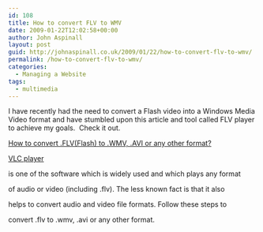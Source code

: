 ```yaml
---
id: 108
title: How to convert FLV to WMV
date: 2009-01-22T12:02:58+00:00
author: John Aspinall
layout: post
guid: http://johnaspinall.co.uk/2009/01/22/how-to-convert-flv-to-wmv/
permalink: /how-to-convert-flv-to-wmv/
categories:
  - Managing a Website
tags:
  - multimedia
---
```

I have recently had the need to convert a Flash video into a Windows Media Video format and have stumbled upon this article and tool called FLV player to achieve my goals.&nbsp; Check it out.

[How to convert .FLV(Flash) to .WMV, .AVI or any other format?](http://www.lytebyte.com/2007/04/25/how-to-convert-flvflash-to-wmv-avi-or-any-other-format/)

<a style="cursor: pointer;" title="VLC Player" href="http://www.videolan.org/vlc/" target="_blank">VLC player</a>
  
is one of the software which is widely used and which plays any format
  
of audio or video (including .flv). The less known fact is that it also
  
helps to convert audio and video file formats. Follow these steps to
  
convert .flv to .wmv, .avi or any other format.
  


>